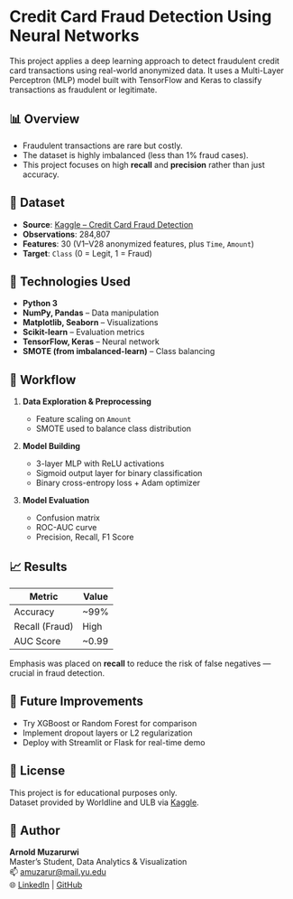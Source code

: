 # Credit Card Fraud Detection Using Neural Networks

This project applies a deep learning approach to detect fraudulent credit card transactions using real-world anonymized data. It uses a Multi-Layer Perceptron (MLP) model built with TensorFlow and Keras to classify transactions as fraudulent or legitimate.

## 📊 Overview

- Fraudulent transactions are rare but costly.
- The dataset is highly imbalanced (less than 1% fraud cases).
- This project focuses on high **recall** and **precision** rather than just accuracy.

## 📁 Dataset

- **Source**: [Kaggle – Credit Card Fraud Detection](https://www.kaggle.com/datasets/mlg-ulb/creditcardfraud)
- **Observations**: 284,807  
- **Features**: 30 (V1–V28 anonymized features, plus `Time`, `Amount`)  
- **Target**: `Class` (0 = Legit, 1 = Fraud)

## 🔧 Technologies Used

- **Python 3**
- **NumPy, Pandas** – Data manipulation
- **Matplotlib, Seaborn** – Visualizations
- **Scikit-learn** – Evaluation metrics
- **TensorFlow, Keras** – Neural network
- **SMOTE (from imbalanced-learn)** – Class balancing

## 🔄 Workflow

1. **Data Exploration & Preprocessing**
   - Feature scaling on `Amount`
   - SMOTE used to balance class distribution

2. **Model Building**
   - 3-layer MLP with ReLU activations
   - Sigmoid output layer for binary classification
   - Binary cross-entropy loss + Adam optimizer

3. **Model Evaluation**
   - Confusion matrix
   - ROC-AUC curve
   - Precision, Recall, F1 Score

## 📈 Results

| Metric        | Value |
|---------------|--------|
| Accuracy      | ~99%  |
| Recall (Fraud)| High  |
| AUC Score     | ~0.99 |

Emphasis was placed on **recall** to reduce the risk of false negatives — crucial in fraud detection.

## 📌 Future Improvements

- Try XGBoost or Random Forest for comparison  
- Implement dropout layers or L2 regularization  
- Deploy with Streamlit or Flask for real-time demo  

## 🧻 License

This project is for educational purposes only.  
Dataset provided by Worldline and ULB via [Kaggle](https://www.kaggle.com/datasets/mlg-ulb/creditcardfraud).

## 👤 Author

**Arnold Muzarurwi**  
Master’s Student, Data Analytics & Visualization  
📫 [amuzarur@mail.yu.edu](mailto:amuzarur@mail.yu.edu)  
🌐 [LinkedIn](https://linkedin.com/in/your-profile) | [GitHub](https://github.com/sinister-ogee)




